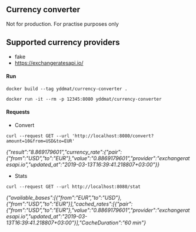 ## Currency converter
Not for production. For practise purposes only

## Supported currency providers
- fake
- https://exchangeratesapi.io/

#### Run
`docker build --tag yddmat/currency-converter .`

`docker run -it --rm -p 12345:8080 yddmat/currency-converter`

#### Requests
- Convert
```
curl --request GET --url 'http://localhost:8080/convert?amount=10&from=USD&to=EUR'
```
_{"result":"8.869179601","currency_rate":{"pair":{"from":"USD","to":"EUR"},"value":"0.8869179601","provider":"exchangeratesapi.io","updated_at":"2019-03-13T16:39:41.218807+03:00"}}_

- Stats
```
curl --request GET --url http://localhost:8080/stat
```
_{"available_bases":[{"from":"EUR","to":"USD"},{"from":"USD","to":"EUR"}],"cached_rates":[{"pair":{"from":"USD","to":"EUR"},"value":"0.8869179601","provider":"exchangeratesapi.io","updated_at":"2019-03-13T16:39:41.218807+03:00"}],"CacheDuration":"60 min"}_ 
  